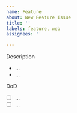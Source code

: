 ```yaml
---
name: Feature
about: New Feature Issue
title: ''
labels: feature, web
assignees: ''

---
```


Description
- ...
- ...

DoD
- [ ] ...
- [ ] ...
